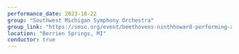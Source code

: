 ```yaml
---
performance_date: 2023-10-22
group: "Southwest Michigan Symphony Orchestra"
group_link: "https://smso.org/event/beethovens-ninthhoward-performing-arts-center/"
location: "Berrien Springs, MI"
conductor: true
---
```

